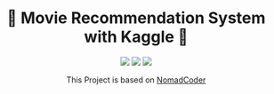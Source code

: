 <div align=center>

# 📯 Movie Recommendation System with Kaggle 📯

<img src="https://img.shields.io/github/languages/count/beygee/survive "/> 
<img src="https://img.shields.io/github/repo-size/beygee/survive"/> 
<img src="https://img.shields.io/badge/Node.js-339933?style=flat-square&logo=node.js&logoColor=white"/>



[link]: https://nomadcoders.co/typescript-for-beginners/lobby

This Project is based on [NomadCoder][link]




 </div>

